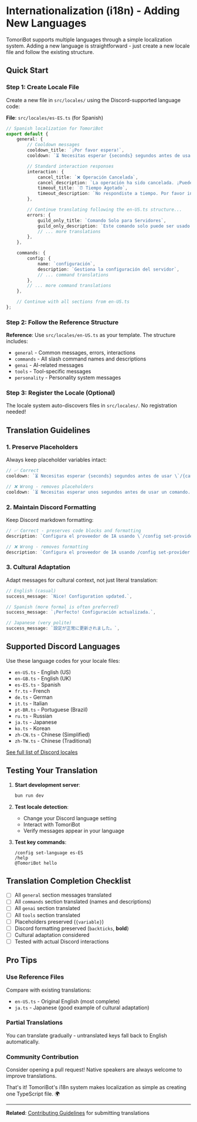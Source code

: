 # Internationalization (i18n) - Adding New Languages

TomoriBot supports multiple languages through a simple localization system. Adding a new language is straightforward - just create a new locale file and follow the existing structure.

## Quick Start

### Step 1: Create Locale File

Create a new file in `src/locales/` using the Discord-supported language code:

**File**: `src/locales/es-ES.ts` (for Spanish)

```typescript
// Spanish localization for TomoriBot
export default {
	general: {
		// Cooldown messages
		cooldown_title: `¡Por favor espera!`,
		cooldown: `⏳ Necesitas esperar {seconds} segundos antes de usar un comando \`/{category}\` de nuevo.`,

		// Standard interaction responses
		interaction: {
			cancel_title: `❌ Operación Cancelada`,
			cancel_description: `La operación ha sido cancelada. ¡Puedes intentarlo de nuevo en cualquier momento!`,
			timeout_title: `⏰ Tiempo Agotado`,
			timeout_description: `No respondiste a tiempo. Por favor intenta de nuevo si quieres continuar.`,
		},

		// Continue translating following the en-US.ts structure...
		errors: {
			guild_only_title: `Comando Solo para Servidores`,
			guild_only_description: `Este comando solo puede ser usado en servidores de Discord.`,
			// ... more translations
		},
	},

	commands: {
		config: {
			name: `configuración`,
			description: `Gestiona la configuración del servidor`,
			// ... command translations
		},
		// ... more command translations
	},

	// Continue with all sections from en-US.ts
};
```

### Step 2: Follow the Reference Structure

**Reference**: Use `src/locales/en-US.ts` as your template. The structure includes:

- `general` - Common messages, errors, interactions
- `commands` - All slash command names and descriptions  
- `genai` - AI-related messages
- `tools` - Tool-specific messages
- `personality` - Personality system messages

### Step 3: Register the Locale (Optional)

The locale system auto-discovers files in `src/locales/`. No registration needed!

## Translation Guidelines

### 1. Preserve Placeholders

Always keep placeholder variables intact:

```typescript
// ✅ Correct
cooldown: `⏳ Necesitas esperar {seconds} segundos antes de usar \`/{category}\`.`,

// ❌ Wrong - removes placeholders
cooldown: `⏳ Necesitas esperar unos segundos antes de usar un comando.`,
```

### 2. Maintain Discord Formatting

Keep Discord markdown formatting:

```typescript
// ✅ Correct - preserves code blocks and formatting
description: `Configura el proveedor de IA usando \`/config set-provider\`.`,

// ❌ Wrong - removes formatting
description: `Configura el proveedor de IA usando /config set-provider.`,
```

### 3. Cultural Adaptation

Adapt messages for cultural context, not just literal translation:

```typescript
// English (casual)
success_message: `Nice! Configuration updated.`,

// Spanish (more formal is often preferred)
success_message: `¡Perfecto! Configuración actualizada.`,

// Japanese (very polite)
success_message: `設定が正常に更新されました。`,
```

## Supported Discord Languages

Use these language codes for your locale files:

- `en-US.ts` - English (US)
- `en-GB.ts` - English (UK)  
- `es-ES.ts` - Spanish
- `fr.ts` - French
- `de.ts` - German
- `it.ts` - Italian
- `pt-BR.ts` - Portuguese (Brazil)
- `ru.ts` - Russian
- `ja.ts` - Japanese
- `ko.ts` - Korean
- `zh-CN.ts` - Chinese (Simplified)
- `zh-TW.ts` - Chinese (Traditional)

[See full list of Discord locales](https://discord.com/developers/docs/reference#locales)

## Testing Your Translation

1. **Start development server**:
   ```bash
   bun run dev
   ```

2. **Test locale detection**:
   - Change your Discord language setting
   - Interact with TomoriBot
   - Verify messages appear in your language

3. **Test key commands**:
   ```
   /config set-language es-ES
   /help
   @TomoriBot hello
   ```

## Translation Completion Checklist

- [ ] All `general` section messages translated
- [ ] All `commands` section translated (names and descriptions)
- [ ] All `genai` section translated  
- [ ] All `tools` section translated
- [ ] Placeholders preserved (`{variable}`)
- [ ] Discord formatting preserved (``backticks``, **bold**)
- [ ] Cultural adaptation considered
- [ ] Tested with actual Discord interactions

## Pro Tips

### Use Reference Files
Compare with existing translations:
- `en-US.ts` - Original English (most complete)
- `ja.ts` - Japanese (good example of cultural adaptation)

### Partial Translations
You can translate gradually - untranslated keys fall back to English automatically.

### Community Contribution
Consider opening a pull request! Native speakers are always welcome to improve translations.

That's it! TomoriBot's i18n system makes localization as simple as creating one TypeScript file. 🌍

---

**Related**: [Contributing Guidelines](../09-contributing.md) for submitting translations
